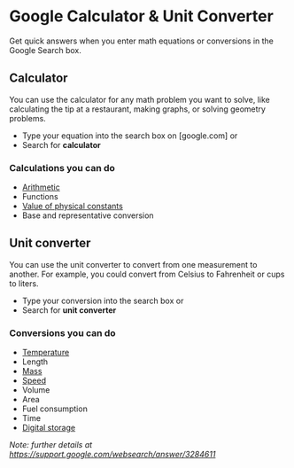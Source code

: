 # Google Calculator & Unit Converter

Get quick answers when you enter math equations or conversions in the Google Search box.

## Calculator

You can use the calculator for any math problem you want to solve, like calculating the tip at a restaurant, making graphs, or solving geometry problems.

* Type your equation into the search box on [google.com] or
* Search for __calculator__

### Calculations you can do

* [Arithmetic](Arithmetic.md "c:run")
* Functions
* [Value of physical constants](Constants.md "c:run")
* Base and representative conversion

## Unit converter
You can use the unit converter to convert from one measurement to another. For example, you could convert from Celsius to Fahrenheit or cups to liters.

* Type your conversion into the search box or
* Search for __unit converter__

### Conversions you can do

* [Temperature](Temperature.md "c:run")
* Length
* [Mass](Mass.md "c:run")
* [Speed](Speed.md "c:run")
* Volume
* Area
* Fuel consumption
* Time
* [Digital storage](DigitalStorage.md "c:run")

_Note: further details at https://support.google.com/websearch/answer/3284611_
